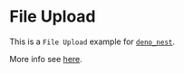 # File Upload

This is a `File Upload` example for
[`deno_nest`](https://nests.deno.dev/en-US).

More info see [here](https://nests.deno.dev/en-US/documentation/22_file_upload).
